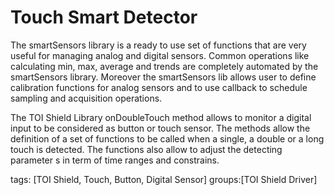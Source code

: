 Touch Smart Detector  
============================
The smartSensors library is a ready to use set of functions that are very useful for managing analog and digital sensors.
Common operations like calculating min, max, average and trends are completely automated by the smartSensors library.
Moreover the smartSensors lib allows user to define calibration functions for analog sensors and to use callback to schedule sampling and acquisition operations.

The TOI Shield Library onDoubleTouch method allows to monitor a digital input to be considered as button or touch sensor. 
The methods allow the definition of a set of functions to be called when a single, a double or a long touch is detected.
The functions also allow to adjust the detecting parameter s in term of time ranges and constrains.

tags: [TOI Shield, Touch, Button, Digital Sensor]
groups:[TOI Shield Driver]    